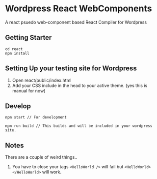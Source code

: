 # Wordpress React WebComponents
A react psuedo web-component based React Compiler for Wordpress


## Getting Starter
```
cd react
npm install
```


## Setting Up your testing site for Wordpress
1. Open react/public/index.html
2. Add your CSS include in the head to your active theme. (yes this is manual for now)


## Develop
```
npm start // For development

npm run build // This builds and will be included in your wordpress site.
```

## Notes
There are a couple of weird things..
1. You have to close your tags `<HelloWorld />` will fail but `<HelloWorld></HelloWorld>` will work.
